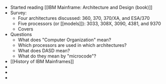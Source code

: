- Started reading [[IBM Mainframe: Architecture and Design (book)]]
- Survey:
	- Four architectures discussed: 360, 370, 370/XA, and ESA/370
	- Five processors (or [[models]]): 3033, 308X, 3090, 4381, and 9370
	- Covers
- Questions
	- What does "Computer Organization" mean?
	- Which processors are used in which architectures?
	- What does DASD mean?
	- What do they mean by "microcode"?
- [[History of IBM Mainframes]]
-
-
-